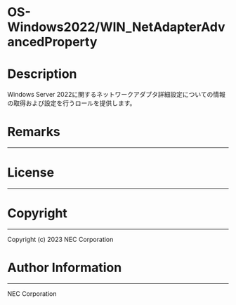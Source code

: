 OS-Windows2022/WIN_NetAdapterAdvancedProperty
=======================================================
# Description
Windows Server 2022に関するネットワークアダプタ詳細設定についての情報の取得および設定を行うロールを提供します。

# Remarks
-------

# License
-------

# Copyright
---------
Copyright (c) 2023 NEC Corporation

# Author Information
------------------
NEC Corporation
